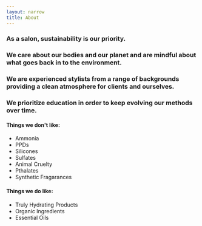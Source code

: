 ```yaml
---
layout: narrow
title: About
---
```

<div class="row text-light">
<div class="col">
<h3 class="text-light">As a salon, sustainability is our priority.</h3>
<h3 class="text-light">We care about our bodies and our planet and are mindful about what goes back in to the environment. </h3>
<h3 class="text-light">We are experienced stylists from a range of backgrounds providing a clean atmosphere for clients and ourselves.</h3>
<h3 class="text-light">We prioritize education in order to keep evolving our methods over time.</h3>
</div>
</div>
<div class="row text-light">
<!-- <div class="col">
<h2 class="text-light">This Means:</h2>
</div> -->
</div>
<div class="row text-light my-5">
<div class="bg-dark p-2 col-12 col-sm-auto mr-2 mb-2">
<h4 class="text-light">Things we don't like:</h4>
<ul>
<li>Ammonia</li>
<li>PPDs</li>
<li>Silicones</li>
<li>Sulfates</li>
<li>Animal Cruelty</li>
<li>Pthalates</li>
<li>Synthetic Fragarances</li>
</ul>
</div>
<div class="bg-dark p-2 col-12 col-sm-auto">
<h4 class="text-light">Things we do like:</h4>
<ul>
<li>Truly Hydrating Products</li>
<li>Organic Ingredients</li>
<li>Essential Oils</li>
</ul>
</div>
</div>
